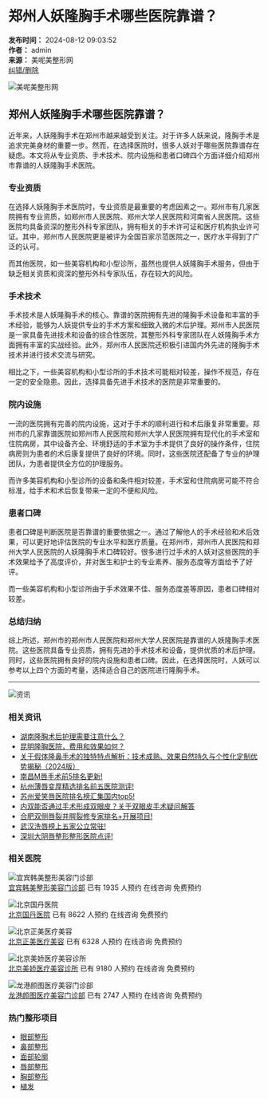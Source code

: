 # 郑州人妖隆胸手术哪些医院靠谱？

**发布时间：** 2024-08-12 09:03:52  
**作者：** admin  
**来源：** 美呢美整形网  
[纠错/删除](http://wpa.qq.com/msgrd?v=3&uin=1984511024&site=qq&menu=yes)  

![美呢美整形网](/static/picture/mianbaoxie.png)

## 郑州人妖隆胸手术哪些医院靠谱？

近年来，人妖隆胸手术在郑州市越来越受到关注。对于许多人妖来说，隆胸手术是追求完美身材的重要一步。然而，在选择医院时，很多人妖对于哪些医院靠谱存在疑虑。本文将从专业资质、手术技术、院内设施和患者口碑四个方面详细介绍郑州市靠谱的人妖隆胸手术医院。

### 专业资质

在选择人妖隆胸手术医院时，专业资质是最重要的考虑因素之一。郑州市有几家医院拥有专业资质，如郑州市人民医院、郑州大学人民医院和河南省人民医院。这些医院均具备资深的整形外科专家团队，拥有相关的手术许可证和医疗机构执业许可证。其中，郑州市人民医院更是被评为全国百家示范医院之一，医疗水平得到了广泛的认可。

而其他医院，如一些美容机构和小型诊所，虽然也提供人妖隆胸手术服务，但由于缺乏相关资质和资深的整形外科专家队伍，存在较大的风险。

### 手术技术

手术技术是人妖隆胸手术的核心。靠谱的医院拥有先进的隆胸手术设备和丰富的手术经验，能够为人妖提供专业的手术方案和细致入微的术后护理。郑州市人民医院是一家具备先进技术和设备的综合性医院，其整形外科专家团队在人妖隆胸手术方面拥有丰富的实战经验。此外，郑州市人民医院还积极引进国内外先进的隆胸手术技术并进行技术交流与研究。

相比之下，一些美容机构和小型诊所的手术技术可能相对较差，操作不规范，存在一定的安全隐患。因此，选择具备先进手术技术的医院是非常重要的。

### 院内设施

一流的医院拥有完善的院内设施，这对于手术的顺利进行和术后康复非常重要。郑州市的几家靠谱医院如郑州市人民医院和郑州大学人民医院拥有现代化的手术室和住院病房，其中设备齐全、环境舒适的手术室为手术提供了良好的操作条件，住院病房则为患者的术后康复提供了良好的环境。同时，这些医院还配备了专业的护理团队，为患者提供全方位的护理服务。

而许多美容机构和小型诊所的设备和条件相对较差，手术室和住院病房可能不符合标准，给手术和术后恢复带来一定的不便和风险。

### 患者口碑

患者口碑是判断医院是否靠谱的重要依据之一。通过了解他人的手术经验和术后效果，可以更好地评估医院的专业水平和医疗质量。在郑州市，郑州市人民医院和郑州大学人民医院的人妖隆胸手术口碑较好。很多进行过手术的人妖对这些医院的手术效果给予了高度评价，并对医生和护士的专业素养、服务态度等方面给予了好评。

而一些美容机构和小型诊所由于手术效果不佳、服务态度差等原因，患者口碑相对较差。

### 总结归纳

综上所述，郑州市的郑州市人民医院和郑州大学人民医院是靠谱的人妖隆胸手术医院。这些医院具备专业资质，拥有先进的手术技术和设备，提供优质的术后护理。同时，这些医院拥有良好的院内设施和患者口碑。因此，在选择医院时，人妖可以参考以上四个方面的考量，选择适合自己的医院进行隆胸手术。

---

![资讯](/static/picture/zixun.jpg)

### 相关资讯

- [湖南隆胸术后护理需要注意什么？](/news/56767.html) 
- [昆明隆胸医院，费用和效果如何？](/news/56769.html) 
- [关于假体隆鼻手术的独特特点解析：技术成熟、效果自然持久与个性化定制优势揭秘（2024版）](/news/231580.html) 
- [南昌M唇手术前5排名更新!](/news/231579.html) 
- [杭州薄唇变厚精选排名前五医院测评!](/news/231578.html) 
- [苏州爱笑唇医院排名榜汇集国内top5!](/news/231577.html) 
- [内双能否通过手术形成双眼皮？关于双眼皮手术疑问解答](/news/231576.html) 
- [合肥双侧唇裂并腭裂修专家排名+开展项目!](/news/231573.html) 
- [武汉洗唇榜上五家公立常驻!](/news/231575.html) 
- [深圳大阴唇整形整形医院点评!](/news/231572.html) 

### 相关医院

![宜宾韩美整形美容门诊部](/uploadfile/202311/9659250d776bd17.jpg)  
[宜宾韩美整形美容门诊部](/yiyuan/947.html) 已有 1935 人预约 在线咨询 免费预约  

![北京国丹医院](/uploadfile/202312/4060cbe544e797e.png)  
[北京国丹医院](/yiyuan/3855.html) 已有 8622 人预约 在线咨询 免费预约  

![北京正美医疗美容](/uploadfile/202312/d00810d8141c021.png)  
[北京正美医疗美容](/yiyuan/3851.html) 已有 6328 人预约 在线咨询 免费预约  

![北京美娇医疗美容诊所](/uploadfile/202312/8be04114e99710a.png)  
[北京美娇医疗美容诊所](/yiyuan/4224.html) 已有 9180 人预约 在线咨询 免费预约  

![龙港颜图医疗美容门诊部](/uploadfile/202311/5987386964cdb68.png)  
[龙港颜图医疗美容门诊部](/yiyuan/371.html) 已有 2747 人预约 在线咨询 免费预约  

### 热门整形项目

- [眼部整形](/xiangmu#huakaile_6)
- [鼻部整形](/xiangmu#huakaile_7)
- [面部轮廓](/xiangmu#huakaile_8)
- [唇部整形](/xiangmu#huakaile_9)
- [胸部整形](/xiangmu#huakaile_10)
- [植发](/xiangmu#huakaile_10)